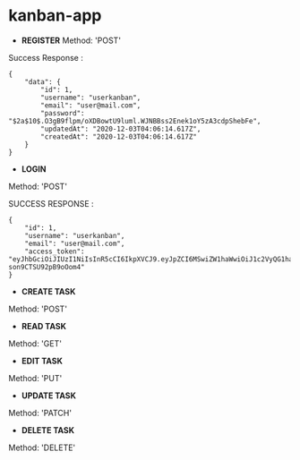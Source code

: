 # kanban-app

* **REGISTER**
Method: 'POST'

Success Response :
```
{
    "data": {
        "id": 1,
        "username": "userkanban",
        "email": "user@mail.com",
        "password": "$2a$10$.O3gB9flpm/oXDBowtU9luml.WJNBBss2Enek1oY5zA3cdpShebFe",
        "updatedAt": "2020-12-03T04:06:14.617Z",
        "createdAt": "2020-12-03T04:06:14.617Z"
    }
}
```

* **LOGIN**

Method: 'POST'

SUCCESS RESPONSE :
```
{
    "id": 1,
    "username": "userkanban",
    "email": "user@mail.com",
    "access_token": "eyJhbGciOiJIUzI1NiIsInR5cCI6IkpXVCJ9.eyJpZCI6MSwiZW1haWwiOiJ1c2VyQG1haWwuY29tIiwiaWF0IjoxNjA2OTY4NDI4fQ.rcA9UFIL1DxCjDA_nbqKAyqb-son9CTSU92pB9oOom4"
}
```

* **CREATE TASK**

Method: 'POST'

* **READ TASK**

Method: 'GET'

* **EDIT TASK**

Method: 'PUT'

* **UPDATE TASK**

Method: 'PATCH'

* **DELETE TASK**

Method: 'DELETE'